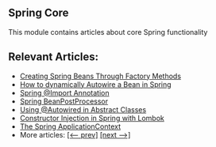 ## Spring Core

This module contains articles about core Spring functionality

## Relevant Articles:

- [Creating Spring Beans Through Factory Methods](https://www.baeldung.com/spring-beans-factory-methods)
- [How to dynamically Autowire a Bean in Spring](https://www.baeldung.com/spring-dynamic-autowire)
- [Spring @Import Annotation](https://www.baeldung.com/spring-import-annotation)
- [Spring BeanPostProcessor](https://www.baeldung.com/spring-beanpostprocessor)
- [Using @Autowired in Abstract Classes](https://www.baeldung.com/spring-autowired-abstract-class)
- [Constructor Injection in Spring with Lombok](https://www.baeldung.com/spring-injection-lombok)
- [The Spring ApplicationContext](https://www.baeldung.com/spring-application-context)
- More articles: [[<-- prev]](/spring-core-3) [[next -->]](/spring-core-5)
